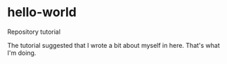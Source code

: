 # hello-world
Repository tutorial

The tutorial suggested that I wrote a bit about myself in here. That's what I'm doing.
